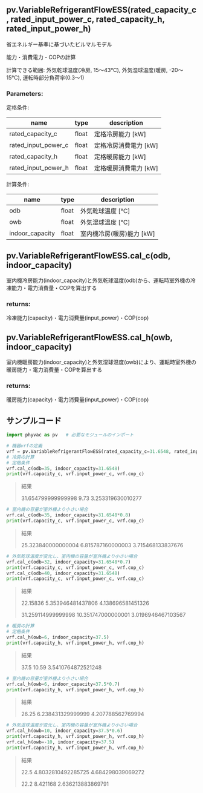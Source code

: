 ## pv.VariableRefrigerantFlowESS(rated_capacity_c, rated_input_power_c, rated_capacity_h, rated_input_power_h)

省エネルギー基準に基づいたビルマルモデル

能力・消費電力・COPの計算

計算できる範囲: 外気乾球温度(冷房, 15～43℃), 外気湿球温度(暖房, -20～15℃), 運転時部分負荷率(0.3～1)

### Parameters:

定格条件:

| name                | type  | description           |
| ------------------- | ----- | --------------------- |
| rated_capacity_c    | float | 定格冷房能力 [kW]     |
| rated_input_power_c | float | 定格冷房消費電力 [kW] |
| rated_capacity_h    | float | 定格暖房能力 [kW]     |
| rated_input_power_h | float | 定格暖房消費電力 [kW] |

計算条件:

| name            | type  | description               |
| --------------- | ----- | ------------------------- |
| odb             | float | 外気乾球温度 [℃]          |
| owb             | float | 外気湿球温度 [℃]          |
| indoor_capacity | float | 室内機冷房(暖房)能力 [kW] |

## pv.VariableRefrigerantFlowESS.cal_c(odb, indoor_capacity)

室内機冷房能力(indoor_capacity)と外気乾球温度(odb)から、運転時室外機の冷凍能力・電力消費量・COPを算出する

### returns:

冷凍能力(capacity)・電力消費量(input_power)・COP(cop)

## pv.VariableRefrigerantFlowESS.cal_h(owb, indoor_capacity)

室内機暖房能力(indoor_capacity)と外気湿球温度(owb)により、運転時室外機の暖房能力・電力消費量・COPを算出する

### returns:

暖房能力(capacity)・電力消費量(input_power)・COP(cop)

## **サンプルコード**

```python
import phyvac as pv   # 必要なモジュールのインポート

# 機器vrfの定義
vrf = pv.VariableRefrigerantFlowESS(rated_capacity_c=31.6548, rated_input_power_c=9.73, rated_capacity_h=37.5, rated_input_power_h=10.59)  
# 冷房の計算
# 定格条件
vrf.cal_c(odb=35, indoor_capacity=31.6548) 
print(vrf.capacity_c, vrf.input_power_c, vrf.cop_c)
```

> 結果
>
> 31.654799999999998 9.73 3.253319630010277

```python
# 室内機の容量が室外機より小さい場合
vrf.cal_c(odb=35, indoor_capacity=31.6548*0.8)
print(vrf.capacity_c, vrf.input_power_c, vrf.cop_c)
```

> 結果
>
> 25.323840000000004 6.815787160000003 3.715468133837676

```python
# 外気乾球温度が変化し、室内機の容量が室外機より小さい場合
vrf.cal_c(odb=32, indoor_capacity=31.6548*0.7)
print(vrf.capacity_c, vrf.input_power_c, vrf.cop_c)
vrf.cal_c(odb=40, indoor_capacity=31.6548)
print(vrf.capacity_c, vrf.input_power_c, vrf.cop_c)
```

> 結果
>
> 22.15836 5.353946481437806 4.138696581451326
>
> 31.259114999999998 10.351747000000001 3.0196946467103567

```python
# 暖房の計算
# 定格条件
vrf.cal_h(owb=6, indoor_capacity=37.5)
print(vrf.capacity_h, vrf.input_power_h, vrf.cop_h)
```

> 結果
>
> 37.5 10.59 3.5410764872521248

```python
# 室内機の容量が室外機より小さい場合
vrf.cal_h(owb=6, indoor_capacity=37.5*0.7)
print(vrf.capacity_h, vrf.input_power_h, vrf.cop_h)
```

> 結果
>
> 26.25 6.238431329999999 4.207788562769994

```python
# 外気湿球温度が変化し、室内機の容量が室外機より小さい場合
vrf.cal_h(owb=10, indoor_capacity=37.5*0.6) 
print(vrf.capacity_h, vrf.input_power_h, vrf.cop_h)
vrf.cal_h(owb=-10, indoor_capacity=37.5)  
print(vrf.capacity_h, vrf.input_power_h, vrf.cop_h)
```

> 結果
>
> 22.5 4.8032810492285725 4.684298039069272
>
> 22.2 8.421168 2.636213883869791
